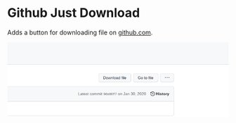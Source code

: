 # Github Just Download

Adds a button for downloading file on [github.com](https://github.com).

![Screenshot](Screenshot.png?raw=true "Title")
